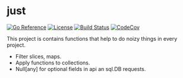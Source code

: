 # just

[![Go Reference](https://pkg.go.dev/badge/github.com/kazhuravlev/just.svg)](https://pkg.go.dev/github.com/kazhuravlev/just)
[![License](https://img.shields.io/github/license/kazhuravlev/just?color=blue)](https://github.com/kazhuravlev/just/LICENSE)
[![Build Status](https://github.com/kazhuravlev/just/actions/workflows/tests.yml/badge.svg?branch=master)](https://github.com/kazhuravlev/just/actions/workflows/tests.yml?query=branch%3Amaster)
[![CodeCov](https://codecov.io/gh/kazhuravlev/just/branch/master/graph/badge.svg?token=tNKcOjlxLo)](https://codecov.io/gh/kazhuravlev/just)

This project is contains functions that help to do noizy things in every
project.

- Filter slices, maps.
- Apply functions to collections.
- Null[any] for optional fields in api an sql.DB requests.
